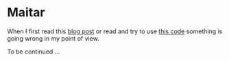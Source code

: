 # Maitar

When I first read this [blog post](https://varkor.github.io/blog/2019/03/28/idiomatic-monads-in-rust.html)
or read and try to use [this code](https://github.com/cando/Algar) something is going wrong in my point of view.

To be continued ...


